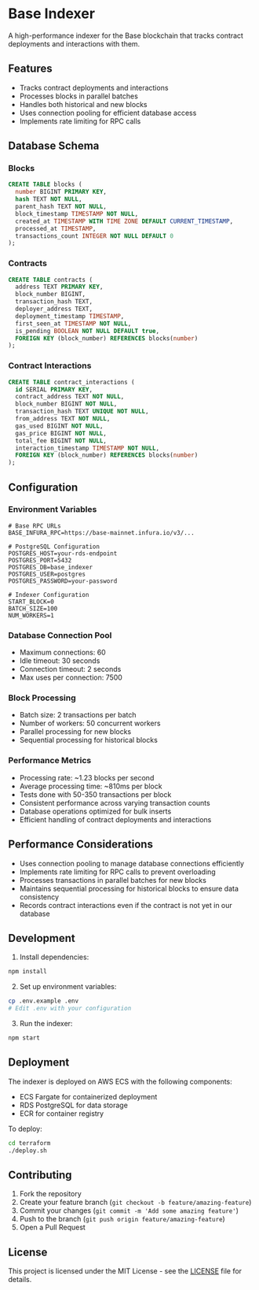 # Base Indexer

A high-performance indexer for the Base blockchain that tracks contract deployments and interactions with them.

## Features

- Tracks contract deployments and interactions
- Processes blocks in parallel batches
- Handles both historical and new blocks
- Uses connection pooling for efficient database access
- Implements rate limiting for RPC calls

## Database Schema

### Blocks
```sql
CREATE TABLE blocks (
  number BIGINT PRIMARY KEY,
  hash TEXT NOT NULL,
  parent_hash TEXT NOT NULL,
  block_timestamp TIMESTAMP NOT NULL,
  created_at TIMESTAMP WITH TIME ZONE DEFAULT CURRENT_TIMESTAMP,
  processed_at TIMESTAMP,
  transactions_count INTEGER NOT NULL DEFAULT 0
);
```

### Contracts
```sql
CREATE TABLE contracts (
  address TEXT PRIMARY KEY,
  block_number BIGINT,
  transaction_hash TEXT,
  deployer_address TEXT,
  deployment_timestamp TIMESTAMP,
  first_seen_at TIMESTAMP NOT NULL,
  is_pending BOOLEAN NOT NULL DEFAULT true,
  FOREIGN KEY (block_number) REFERENCES blocks(number)
);
```

### Contract Interactions
```sql
CREATE TABLE contract_interactions (
  id SERIAL PRIMARY KEY,
  contract_address TEXT NOT NULL,
  block_number BIGINT NOT NULL,
  transaction_hash TEXT UNIQUE NOT NULL,
  from_address TEXT NOT NULL,
  gas_used BIGINT NOT NULL,
  gas_price BIGINT NOT NULL,
  total_fee BIGINT NOT NULL,
  interaction_timestamp TIMESTAMP NOT NULL,
  FOREIGN KEY (block_number) REFERENCES blocks(number)
);
```

## Configuration

### Environment Variables
```env
# Base RPC URLs
BASE_INFURA_RPC=https://base-mainnet.infura.io/v3/...

# PostgreSQL Configuration
POSTGRES_HOST=your-rds-endpoint
POSTGRES_PORT=5432
POSTGRES_DB=base_indexer
POSTGRES_USER=postgres
POSTGRES_PASSWORD=your-password

# Indexer Configuration
START_BLOCK=0
BATCH_SIZE=100
NUM_WORKERS=1
```

### Database Connection Pool
- Maximum connections: 60
- Idle timeout: 30 seconds
- Connection timeout: 2 seconds
- Max uses per connection: 7500

### Block Processing
- Batch size: 2 transactions per batch
- Number of workers: 50 concurrent workers
- Parallel processing for new blocks
- Sequential processing for historical blocks

### Performance Metrics
- Processing rate: ~1.23 blocks per second
- Average processing time: ~810ms per block
- Tests done with 50-350 transactions per block
- Consistent performance across varying transaction counts
- Database operations optimized for bulk inserts
- Efficient handling of contract deployments and interactions

## Performance Considerations

- Uses connection pooling to manage database connections efficiently
- Implements rate limiting for RPC calls to prevent overloading
- Processes transactions in parallel batches for new blocks
- Maintains sequential processing for historical blocks to ensure data consistency
- Records contract interactions even if the contract is not yet in our database

## Development

1. Install dependencies:
```bash
npm install
```

2. Set up environment variables:
```bash
cp .env.example .env
# Edit .env with your configuration
```

3. Run the indexer:
```bash
npm start
```

## Deployment

The indexer is deployed on AWS ECS with the following components:
- ECS Fargate for containerized deployment
- RDS PostgreSQL for data storage
- ECR for container registry

To deploy:
```bash
cd terraform
./deploy.sh
```

## Contributing

1. Fork the repository
2. Create your feature branch (`git checkout -b feature/amazing-feature`)
3. Commit your changes (`git commit -m 'Add some amazing feature'`)
4. Push to the branch (`git push origin feature/amazing-feature`)
5. Open a Pull Request

## License

This project is licensed under the MIT License - see the [LICENSE](LICENSE) file for details.
